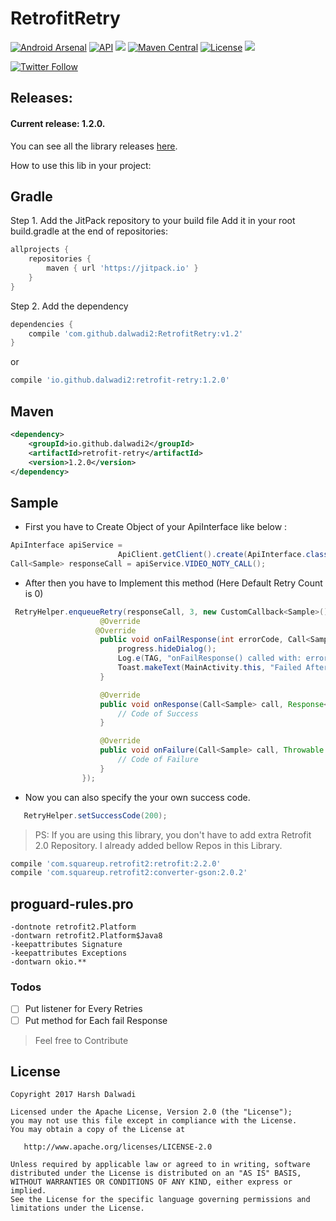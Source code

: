 # RetrofitRetry

[![Android Arsenal](https://img.shields.io/badge/Android%20Arsenal-RetrofitRetry-blue.svg?style=flat)](https://android-arsenal.com/details/1/5739)
[![API](https://img.shields.io/badge/API-14%2B-orange.svg?style=flat)](https://android-arsenal.com/api?level=14)
[![](https://jitpack.io/v/dalwadi2/RetrofitRetry.svg)](https://jitpack.io/#dalwadi2/RetrofitRetry/v1.1)
[![Maven Central](https://maven-badges.herokuapp.com/maven-central/io.github.dalwadi2/retrofit-retry/badge.svg)](https://maven-badges.herokuapp.com/maven-central/io.github.dalwadi2/retrofit-retry)
[![License](https://img.shields.io/badge/license-Apache%202-4EB1BA.svg)](https://www.apache.org/licenses/LICENSE-2.0.html)
<a href="http://www.methodscount.com/?lib=io.github.dalwadi2%3Aretrofit-retry%3A1.2.0"><img src="https://img.shields.io/badge/Methods and size-core: 34 | deps: 4656 | 6 KB-e91e63.svg"/></a>

[![Twitter Follow](https://img.shields.io/twitter/follow/HarshDalwadi27.svg?style=social)](https://twitter.com/HarshDalwadi27)

## Releases:

#### Current release: 1.2.0.

You can see all the library releases [here](https://github.com/dalwadi2/RetrofitRetry/releases).

How to use this lib in your project: 
## Gradle
Step 1. Add the JitPack repository to your build file
Add it in your root build.gradle at the end of repositories:
```groovy
allprojects {
	repositories {
		maven { url 'https://jitpack.io' }
	}
}
```

Step 2. Add the dependency
```groovy
dependencies {
	compile 'com.github.dalwadi2:RetrofitRetry:v1.2'
}
```
or

```groovy
compile 'io.github.dalwadi2:retrofit-retry:1.2.0'
```
## Maven
```xml
<dependency>
    <groupId>io.github.dalwadi2</groupId>
    <artifactId>retrofit-retry</artifactId>
    <version>1.2.0</version>
</dependency>
```
## Sample

- First you have to Create Object of your ApiInterface like below : 
```java
ApiInterface apiService =
                        ApiClient.getClient().create(ApiInterface.class);
Call<Sample> responseCall = apiService.VIDEO_NOTY_CALL();
```
- After then you have to Implement this method (Here Default Retry Count is 0)
```java
 RetryHelper.enqueueRetry(responseCall, 3, new CustomCallback<Sample>() {
                    @Override
                   @Override
                    public void onFailResponse(int errorCode, Call<Sample> call, Response<Sample> response) {
                        progress.hideDialog();
                        Log.e(TAG, "onFailResponse() called with: errorCode = [" + errorCode + "], call = [" + call + "], response = [" + response + "]");
                        Toast.makeText(MainActivity.this, "Failed After Retry", Toast.LENGTH_SHORT).show();
                    }

                    @Override
                    public void onResponse(Call<Sample> call, Response<Sample> response) {
                        // Code of Success
                    }

                    @Override
                    public void onFailure(Call<Sample> call, Throwable t) {
                        // Code of Failure
                    }
                });
```
- Now you can also specify the your own success code.
```java
   RetryHelper.setSuccessCode(200);
```
> PS: If you are using this library, you don't have to add extra Retrofit 2.0 Repository.
I already added bellow Repos in this Library.
```sh
compile 'com.squareup.retrofit2:retrofit:2.2.0'
compile 'com.squareup.retrofit2:converter-gson:2.0.2'
```
## proguard-rules.pro
```
-dontnote retrofit2.Platform
-dontwarn retrofit2.Platform$Java8
-keepattributes Signature
-keepattributes Exceptions
-dontwarn okio.**
```
### Todos

* [ ] Put listener for Every Retries
* [ ] Put method for Each fail Response

> Feel free to Contribute

## License

    Copyright 2017 Harsh Dalwadi

    Licensed under the Apache License, Version 2.0 (the "License");
    you may not use this file except in compliance with the License.
    You may obtain a copy of the License at

       http://www.apache.org/licenses/LICENSE-2.0

    Unless required by applicable law or agreed to in writing, software
    distributed under the License is distributed on an "AS IS" BASIS,
    WITHOUT WARRANTIES OR CONDITIONS OF ANY KIND, either express or implied.
    See the License for the specific language governing permissions and
    limitations under the License.

